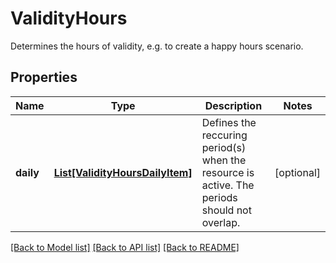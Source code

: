 # ValidityHours

Determines the hours of validity, e.g. to create a happy hours scenario.

## Properties
Name | Type | Description | Notes
------------ | ------------- | ------------- | -------------
**daily** | [**List[ValidityHoursDailyItem]**](ValidityHoursDailyItem.md) | Defines the reccuring period(s) when the resource is active. The periods should not overlap. | [optional] 

[[Back to Model list]](../README.md#documentation-for-models) [[Back to API list]](../README.md#documentation-for-api-endpoints) [[Back to README]](../README.md)


